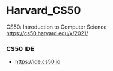 # Harvard_CS50
CS50: Introduction to Computer Science  
https://cs50.harvard.edu/x/2021/  

### CS50 IDE 
- https://ide.cs50.io
